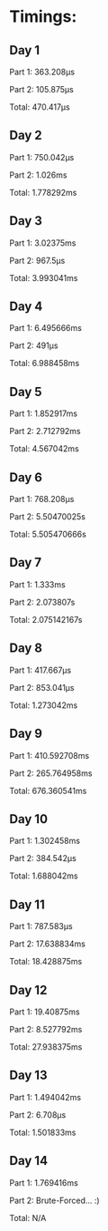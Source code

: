 # Timings:

## Day 1

Part 1: 363.208µs

Part 2: 105.875µs

Total: 470.417µs

## Day 2

Part 1: 750.042µs

Part 2: 1.026ms

Total: 1.778292ms

## Day 3

Part 1: 3.02375ms

Part 2: 967.5µs

Total: 3.993041ms

## Day 4

Part 1: 6.495666ms

Part 2: 491µs

Total: 6.988458ms

## Day 5

Part 1: 1.852917ms

Part 2: 2.712792ms

Total: 4.567042ms

## Day 6

Part 1: 768.208µs

Part 2: 5.50470025s

Total: 5.505470666s

## Day 7

Part 1: 1.333ms

Part 2: 2.073807s

Total: 2.075142167s

## Day 8

Part 1: 417.667µs

Part 2: 853.041µs

Total: 1.273042ms

## Day 9

Part 1: 410.592708ms

Part 2: 265.764958ms

Total: 676.360541ms

## Day 10

Part 1: 1.302458ms

Part 2: 384.542µs

Total: 1.688042ms

## Day 11

Part 1: 787.583µs

Part 2: 17.638834ms

Total: 18.428875ms

## Day 12

Part 1: 19.40875ms

Part 2: 8.527792ms

Total: 27.938375ms

## Day 13

Part 1: 1.494042ms

Part 2: 6.708µs

Total: 1.501833ms

## Day 14

Part 1: 1.769416ms

Part 2: Brute-Forced... :)

Total: N/A
